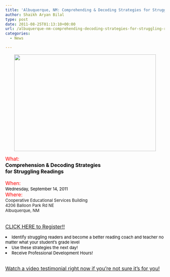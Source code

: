 ```yaml
---
title: 'Albuquerque, NM: Comprehending & Decoding Strategies for Struggling Readers Workshop'
author: Shaikh Aryan Bilal
type: post
date: 2011-08-25T01:13:10+00:00
url: /albuquerque-nm-comprehending-decoding-strategies-for-struggling-readers-workshop/
categories:
  - News

---
```

<p style="text-align: center;">
  <a href="http://www.backbonecommunications.com/wp-content/uploads/Reading-Postcard1.png"><img loading="lazy" class="aligncenter size-full wp-image-3813" title="Comprehension & Decoding Strategies for Struggling Readers" src="http://www.backbonecommunications.com/wp-content/uploads/Reading-Postcard1.png" alt="" width="448" height="305" /></a>
</p>

<span style="font-size: medium;"><span style="color: #ff0000;">What: </span></span>  
<span style="font-size: medium;"><span style="color: #000000;"><strong>Comprehension & Decoding Strategies </strong></span></span>  
<span style="font-size: medium;"><span style="color: #000000;"><strong>for Struggling Readings<br /> </strong></span></span>  
<span style="font-size: medium;"><span style="color: #ff0000;">When: </span></span>  
<span style="font-size: medium;"><span style="color: #000000;"><span style="font-size: small;">Wednesday, September 14, 2011 </span></span></span>  
<span style="font-size: medium;"><span style="color: #ff0000;">Where: </span></span>  
<span style="font-size: small;">Cooperative Educational Services Building<br /> 4206 Balloon Park Rd NE<br /> Albuquerque, NM</span>  
<span style="font-size: small;"><br /> </span>  
 <span style="font-size: medium;"><a title="Click here to register!" href="https://backbone.infusionsoft.com/app/form/comprehension-decoding-strategies-09-14-11" target="_blank" rel="noopener">CLICK HERE to Register!!</a> </span>

<div>
  <span style="font-size: medium;"><span style="color: #000000;"> </span></span></p> 
  
  <li>
    <span style="font-size: small;"><span style="color: #000000;">Identify struggling readers and become a better reading coach and teacher no matter what your student&#8217;s grade level</span></span>
  </li>
  <li>
    <span style="font-size: small;"><span style="color: #000000;">Use these strategies the next day!</span></span>
  </li>
  <li>
    <span style="font-size: small;"><span style="color: #000000;">Receive Professional Development Hours!</span></span>
  </li>
</div>

 [][1]  
<span style="font-size: medium;"><a href="https://backbone.infusionsoft.com/authoring/%7ELink-5515%7E">Watch a video testimonial right now if you&#8217;re not sure it&#8217;s for you!</a> </span>  
<span style="font-size: small;"><br /> </span>

 [1]: https://backbone.infusionsoft.com/authoring/%7ELink-5501%7E